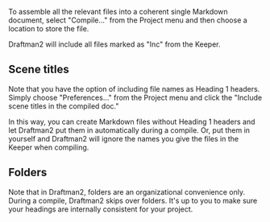To assemble all the relevant files into a coherent single Markdown document, select "Compile..." from the Project menu and then choose a location to store the file.

Draftman2 will include all files marked as "Inc" from the Keeper.

## Scene titles

Note that you have the option of including file names as Heading 1 headers. Simply choose "Preferences..." from the Project menu and click the "Include scene titles in the compiled doc."

In this way, you can create Markdown files without Heading 1 headers and let Draftman2 put them in automatically during a compile. Or, put them in yourself and Draftman2 will ignore the names you give the files in the Keeper when compiling.

## Folders

Note that in Draftman2, folders are an organizational convenience only. During a compile, Draftman2 skips over folders. It's up to you to make sure your headings are internally consistent for your project.